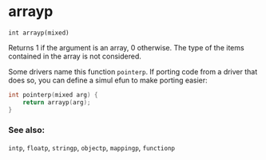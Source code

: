 # arrayp

`int arrayp(mixed)`

Returns 1 if the argument is an array, 0 otherwise. The type of the items
contained in the array is not considered.

Some drivers name this function `pointerp`. If porting code from a driver 
that does so, you can define a simul efun to make porting easier:

```c
int pointerp(mixed arg) {
    return arrayp(arg);
}
```

### See also:

`intp`, `floatp`, `stringp`, `objectp`, `mappingp`, `functionp`